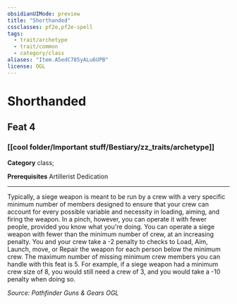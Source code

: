 ```yaml
---
obsidianUIMode: preview
title: "Shorthanded"
cssclasses: pf2e,pf2e-spell
tags:
  - trait/archetype
  - trait/common
  - category/class
aliases: "Item.A5edC785yALu6UPB"
license: OGL
---
```

# Shorthanded
## Feat 4
### [[cool folder/Important stuff/Bestiary/zz_traits/archetype]]

**Category** class; 



**Prerequisites** Artillerist Dedication
* * *
Typically, a siege weapon is meant to be run by a crew with a very specific minimum number of members designed to ensure that your crew can account for every possible variable and necessity in loading, aiming, and firing the weapon. In a pinch, however, you can operate it with fewer people, provided you know what you're doing. You can operate a siege weapon with fewer than the minimum number of crew, at an increasing penalty. You and your crew take a -2 penalty to checks to Load, Aim, Launch, move, or Repair the weapon for each person below the minimum crew. The maximum number of missing minimum crew members you can handle with this feat is 5. For example, if a siege weapon had a minimum crew size of 8, you would still need a crew of 3, and you would take a -10 penalty when doing so.

*Source: Pathfinder Guns & Gears*
*OGL*